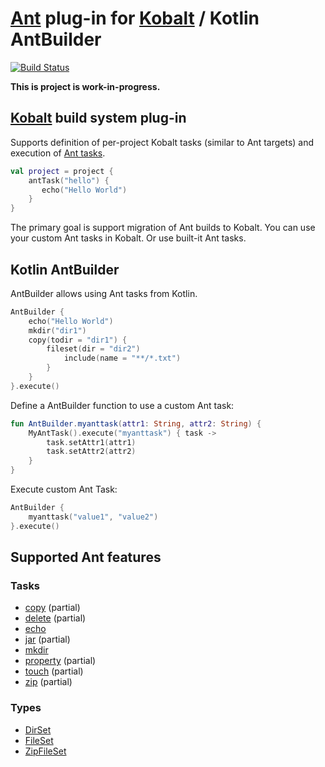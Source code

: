 # [Ant] plug-in for [Kobalt] / Kotlin AntBuilder

[![Build Status](https://travis-ci.org/DevCharly/kobalt-ant.svg?branch=master)](https://travis-ci.org/DevCharly/kobalt-ant)

**This is project is work-in-progress.**

## [Kobalt] build system plug-in

Supports definition of per-project Kobalt tasks (similar to Ant targets)
and execution of [Ant tasks].

```kotlin
val project = project {
    antTask("hello") {
       echo("Hello World")
    }
}
```

The primary goal is support migration of Ant builds to Kobalt.
You can use your custom Ant tasks in Kobalt. Or use built-it Ant tasks.


## Kotlin AntBuilder

AntBuilder allows using Ant tasks from Kotlin. 

```kotlin
AntBuilder {
    echo("Hello World")
    mkdir("dir1")
    copy(todir = "dir1") {
        fileset(dir = "dir2")
            include(name = "**/*.txt")
        }
    }
}.execute()
```


Define a AntBuilder function to use a custom Ant task:

```kotlin
fun AntBuilder.myanttask(attr1: String, attr2: String) {
    MyAntTask().execute("myanttask") { task ->
        task.setAttr1(attr1)
        task.setAttr2(attr2)
    }
}
```

Execute custom Ant Task:

```kotlin
AntBuilder {
    myanttask("value1", "value2")
}.execute()
```

## Supported Ant features

### Tasks

  * [copy](http://ant.apache.org/manual/Tasks/copy.html) (partial)
  * [delete](http://ant.apache.org/manual/Tasks/delete.html) (partial)
  * [echo](http://ant.apache.org/manual/Tasks/echo.html)
  * [jar](http://ant.apache.org/manual/Tasks/jar.html) (partial)
  * [mkdir](http://ant.apache.org/manual/Tasks/mkdir.html)
  * [property](http://ant.apache.org/manual/Tasks/property.html) (partial)
  * [touch](http://ant.apache.org/manual/Tasks/touch.html) (partial)
  * [zip](http://ant.apache.org/manual/Tasks/zip.html) (partial)

### Types

  * [DirSet](http://ant.apache.org/manual/Types/dirset.html)
  * [FileSet](http://ant.apache.org/manual/Types/fileset.html)
  * [ZipFileSet](http://ant.apache.org/manual/Types/zipfileset.html)

[Kobalt]: http://beust.com/kobalt
[Ant]: http://ant.apache.org/
[Ant tasks]: http://ant.apache.org/manual/tasksoverview.html